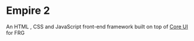 # Empire 2

An HTML        , CSS and JavaScript front-end framework built on top of [Core UI](https://github.com/ny/coreui) for FRG
